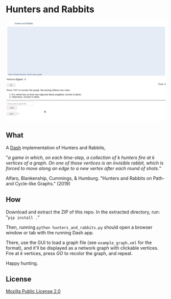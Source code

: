 # Hunters and Rabbits
![alt text][example_anim]

[example_anim]: ./example_anim.gif "Example animation"
## What
A [Dash](https://dash.plot.ly/) implementation of Hunters and Rabbits, 

"*a game in which, on each time-step, a collection of k hunters fire at k vertices of a graph. On one of those vertices is an invisible rabbit, which is forced to move along an edge to a new vertex after each round of shots.*"

Alfaro, Blankenship, Cummings, & Humburg. "Hunters and Rabbits on Path- and Cycle-like Graphs." (2019)

## How
Download and extract the ZIP of this repo. In the extracted directory, run: "`pip install .`"

Then, running `python hunters_and_rabbits.py` should open a browser window or tab with the running Dash app. 

There, use the GUI to load a graph file (see `example_graph.xml` for the format), and it'll be displayed as a network graph with clickable vertices. Fire at *k* vertices, press *GO* to recolor the graph, and repeat. 

Happy hunting.

## License
[Mozilla Public License 2.0](https://mozilla.org/MPL/2.0/)
